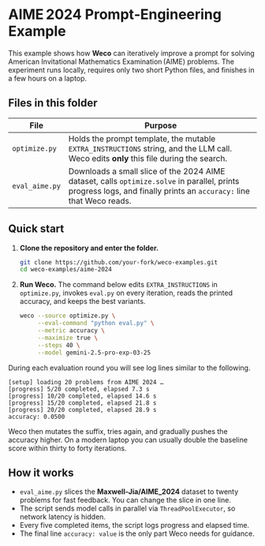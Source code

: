 # AIME 2024 Prompt‑Engineering Example
This example shows how **Weco** can iteratively improve a prompt for solving American Invitational Mathematics Examination (AIME) problems. The experiment runs locally, requires only two short Python files, and finishes in a few hours on a laptop.

## Files in this folder

| File | Purpose |
| --- | --- |
| `optimize.py` | Holds the prompt template, the mutable `EXTRA_INSTRUCTIONS` string, and the LLM call. Weco edits **only** this file during the search. |
| `eval_aime.py` | Downloads a small slice of the 2024 AIME dataset, calls `optimize.solve` in parallel, prints progress logs, and finally prints an `accuracy:` line that Weco reads. |

## Quick start

1. **Clone the repository and enter the folder.**
   ```bash
   git clone https://github.com/your‑fork/weco‑examples.git
   cd weco‑examples/aime‑2024
   ```
2. **Run Weco.**  The command below edits `EXTRA_INSTRUCTIONS` in `optimize.py`, invokes `eval.py` on every iteration, reads the printed accuracy, and keeps the best variants.
   ```bash
   weco --source optimize.py \
        --eval-command "python eval.py" \
        --metric accuracy \
        --maximize true \
        --steps 40 \
        --model gemini-2.5-pro-exp-03-25
   ```

During each evaluation round you will see log lines similar to the following.

```text
[setup] loading 20 problems from AIME 2024 …
[progress] 5/20 completed, elapsed 7.3 s
[progress] 10/20 completed, elapsed 14.6 s
[progress] 15/20 completed, elapsed 21.8 s
[progress] 20/20 completed, elapsed 28.9 s
accuracy: 0.0500
```

Weco then mutates the suffix, tries again, and gradually pushes the accuracy higher. On a modern laptop you can usually double the baseline score within thirty to forty iterations.

## How it works

* `eval_aime.py` slices the **Maxwell‑Jia/AIME_2024** dataset to twenty problems for fast feedback. You can change the slice in one line.
* The script sends model calls in parallel via `ThreadPoolExecutor`, so network latency is hidden.
* Every five completed items, the script logs progress and elapsed time.
* The final line `accuracy: value` is the only part Weco needs for guidance.